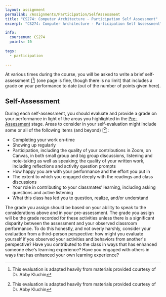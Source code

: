 ```yaml
---
layout: assignment
permalink: /Assignments/Participation/SelfAssessment
title: "CS274: Computer Architecture - Participation Self Assessment"
excerpt: "CS274: Computer Architecture - Participation Self Assessment"

info:
  coursenum: CS274
  points: 10
  
tags:
  - participation
  
---
```


At various times during the course, you will be asked to write a brief self-assessment \[[^1]\] (one page is fine, though there is no limit) that includes a grade on your performance to date (out of the number of points given here).

## Self-Assessment

During each self-assessment, you should evaluate and provide a grade on your performance in light of the areas you highlighted in the [Pre-Assessment](./PreAssessment) stage.  Areas to consider in your self-evaluation might include some or all of the following items (and beyond) \[[^1]\]:

* Completing your work on-time
* Showing up regularly
* Participation, including the quality of your contributions in Zoom, on Canvas, in both small group and big group discussions, listening and note-taking as well as speaking; the quality of your written work, including reflections and activity question prompts
* How happy you are with your performance and the effort you put in
* The extent to which you engaged deeply with the readings and class discussions
* Your role in contributing to your classmates’ learning, including asking questions and active listening
* What this class has led you to question, realize, and/or understand

The grade you assign should be based on your ability to speak to the considerations above and in your pre-assessment.  The grade you assign will be the grade recorded for these activities unless there is a significant disparity between the assessment and your observed classroom performance.  To do this honestly, and not overly harshly, consider your evaluation from a third-person perspective: how might you evaluate yourself if you observed your activities and behaviors from another's perspective?  Have you contributed to the class in ways that has enhanced someone else's learning experience?  Have you engaged with others in ways that has enhanced your own learning experience?

[^1]: This evaluation is adapted heavily from materials provided courtesy of Dr. Abby Kluchin
